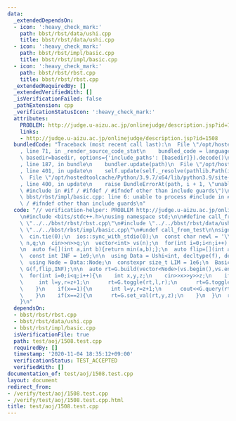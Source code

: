 ```yaml
---
data:
  _extendedDependsOn:
  - icon: ':heavy_check_mark:'
    path: bbst/rbst/data/ushi.cpp
    title: bbst/rbst/data/ushi.cpp
  - icon: ':heavy_check_mark:'
    path: bbst/rbst/impl/basic.cpp
    title: bbst/rbst/impl/basic.cpp
  - icon: ':heavy_check_mark:'
    path: bbst/rbst/rbst.cpp
    title: bbst/rbst/rbst.cpp
  _extendedRequiredBy: []
  _extendedVerifiedWith: []
  _isVerificationFailed: false
  _pathExtension: cpp
  _verificationStatusIcon: ':heavy_check_mark:'
  attributes:
    PROBLEM: http://judge.u-aizu.ac.jp/onlinejudge/description.jsp?id=1508
    links:
    - http://judge.u-aizu.ac.jp/onlinejudge/description.jsp?id=1508
  bundledCode: "Traceback (most recent call last):\n  File \"/opt/hostedtoolcache/Python/3.9.7/x64/lib/python3.9/site-packages/onlinejudge_verify/documentation/build.py\"\
    , line 71, in _render_source_code_stat\n    bundled_code = language.bundle(stat.path,\
    \ basedir=basedir, options={'include_paths': [basedir]}).decode()\n  File \"/opt/hostedtoolcache/Python/3.9.7/x64/lib/python3.9/site-packages/onlinejudge_verify/languages/cplusplus.py\"\
    , line 187, in bundle\n    bundler.update(path)\n  File \"/opt/hostedtoolcache/Python/3.9.7/x64/lib/python3.9/site-packages/onlinejudge_verify/languages/cplusplus_bundle.py\"\
    , line 401, in update\n    self.update(self._resolve(pathlib.Path(included), included_from=path))\n\
    \  File \"/opt/hostedtoolcache/Python/3.9.7/x64/lib/python3.9/site-packages/onlinejudge_verify/languages/cplusplus_bundle.py\"\
    , line 400, in update\n    raise BundleErrorAt(path, i + 1, \"unable to process\
    \ #include in #if / #ifdef / #ifndef other than include guards\")\nonlinejudge_verify.languages.cplusplus_bundle.BundleErrorAt:\
    \ bbst/rbst/impl/basic.cpp: line 6: unable to process #include in #if / #ifdef\
    \ / #ifndef other than include guards\n"
  code: "// verification-helper: PROBLEM http://judge.u-aizu.ac.jp/onlinejudge/description.jsp?id=1508\n\
    \n#include <bits/stdc++.h>\nusing namespace std;\n\n#define call_from_test\n#include\
    \ \"../../bbst/rbst/rbst.cpp\"\n#include \"../../bbst/rbst/data/ushi.cpp\"\n#include\
    \ \"../../bbst/rbst/impl/basic.cpp\"\n#undef call_from_test\n\nsigned main(){\n\
    \  cin.tie(0);\n  ios::sync_with_stdio(0);\n  const char newl = '\\n';\n\n  int\
    \ n,q;\n  cin>>n>>q;\n  vector<int> vs(n);\n  for(int i=0;i<n;i++) cin>>vs[i];\n\
    \n  auto f=[](int a,int b){return min(a,b);};\n  auto flip=[](int a){return a;};\n\
    \  const int INF = 1e9;\n\n  using Data = Ushi<int, decltype(f), decltype(flip)>;\n\
    \  using Node = Data::Node;\n  constexpr size_t LIM = 1e6;\n  Basic<Data, LIM>\
    \ G(f,flip,INF);\n\n  auto rt=G.build(vector<Node>(vs.begin(),vs.end()));\n\n\
    \  for(int i=0;i<q;i++){\n    int x,y,z;\n    cin>>x>>y>>z;\n    if(x==0){\n \
    \     int l=y,r=z+1;\n      rt=G.toggle(rt,l,r);\n      rt=G.toggle(rt,l+1,r);\n\
    \    }\n    if(x==1){\n      int l=y,r=z+1;\n      cout<<G.query(rt,l,r)<<newl;\n\
    \    }\n    if(x==2){\n      rt=G.set_val(rt,y,z);\n    }\n  }\n  return 0;\n\
    }\n"
  dependsOn:
  - bbst/rbst/rbst.cpp
  - bbst/rbst/data/ushi.cpp
  - bbst/rbst/impl/basic.cpp
  isVerificationFile: true
  path: test/aoj/1508.test.cpp
  requiredBy: []
  timestamp: '2020-11-04 18:35:12+09:00'
  verificationStatus: TEST_ACCEPTED
  verifiedWith: []
documentation_of: test/aoj/1508.test.cpp
layout: document
redirect_from:
- /verify/test/aoj/1508.test.cpp
- /verify/test/aoj/1508.test.cpp.html
title: test/aoj/1508.test.cpp
---
```

